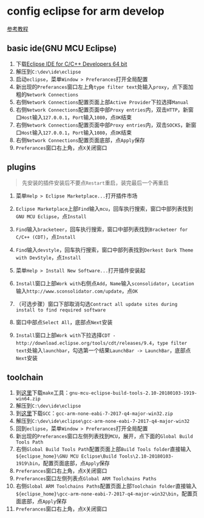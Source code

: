 # config eclipse for arm develop

[参考教程](https://mcuoneclipse.com/2017/07/30/breathing-with-oxygen-diy-arm-cortex-m-cc-ide-and-toolchain-with-eclipse-oxygen/)

## basic ide(GNU MCU Eclipse)

1. 下载[Eclipse IDE for C/C++ Developers 64 bit](https://www.eclipse.org/downloads/eclipse-packages/)
1. 解压到`C:\dev\ide\eclipse`
1. 启动`eclipse`，菜单`Window > Preferances`打开全局配置
1. 新出现的`Preferances`窗口左上角`type filter text`处输入`proxy`，点下面加粗的`Network Connections`
1. 右侧`Network Connections`配置页面上部`Active Provider`下拉选择`Manual`
1. 右侧`Network Connections`配置页面中部`Proxy entries`内，双击`HTTP`，新窗口`Host`输入`127.0.0.1`，`Port`输入`1080`，点`OK`结束
1. 右侧`Network Connections`配置页面中部`Proxy entries`内，双击`SOCKS`，新窗口`Host`输入`127.0.0.1`，`Port`输入`1080`，点`OK`结束
1. 右侧`Network Connections`配置页面底部，点`Apply`保存
1. `Preferances`窗口右上角，点`X`关闭窗口

## plugins

> 先安装的插件安装后不要点`Restart`重启，装完最后一个再重启

1. 菜单`Help > Eclipse Marketplace...`打开插件市场
1. `Eclipse Marketplace`上部`Find`输入`mcu`，回车执行搜索，窗口中部列表找到`GNU MCU Eclipse`，点`Install`
1. `Find`输入`bracketeer`，回车执行搜索，窗口中部列表找到`Bracketeer for C/C++ (CDT)`，点`Install`
1. `Find`输入`devstyle`，回车执行搜索，窗口中部列表找到`Derkest Dark Theme with DevStyle`，点`Install`

1. 菜单`Help > Install New Software...`打开插件安装起
1. `Install`窗口上部`Work with`右侧点`Add`，`Name`输入`sconsolidator`，`Location`输入`http://www.sconsolidator.com/update`，点`OK`
1. （可选步骤）窗口下部取消勾选`Contract all update sites during install to find required software`
1. 窗口中部点`Select All`，底部点`Next`安装
1. `Install`窗口上部`Work with`下拉选择`CDT - http://download.eclipse.org/tools/cdt/releases/9.4`，`type filter text`处输入`launchbar`，勾选第一个结果`LaunchBar -> LaunchBar`，底部点`Next`安装

## toolchain

1. 到[这里](https://github.com/gnu-mcu-eclipse/windows-build-tools/releases)下载`make`工具：`gnu-mcu-eclipse-build-tools-2.10-20180103-1919-win64.zip`
1. 解压到`C:\dev\ide\eclipse`
1. 到[这里](https://developer.arm.com/open-source/gnu-toolchain/gnu-rm/downloads)下载`GCC`：`gcc-arm-none-eabi-7-2017-q4-major-win32.zip`
1. 解压到`C:\dev\ide\eclipse\gcc-arm-none-eabi-7-2017-q4-major-win32`
1. 回到`eclipse`，菜单`Window > Preferances`打开全局配置
1. 新出现的`Preferances`窗口左侧列表找到`MCU`，展开，点下面的`Global Build Tools Path`
1. 右侧`Global Build Tools Path`配置页面上部`Build Tools folder`直接输入`${eclipse_home}\GNU MCU Eclipse\Build Tools\2.10-20180103-1919\bin`，配置页面底部，点`Apply`保存
1. `Preferances`窗口右上角，点`X`关闭窗口
1. `Preferances`窗口左侧列表点`Global ARM Toolchains Paths`
1. 右侧`Global ARM Toolchains Paths`配置页面上部`Toolchain folder`直接输入`${eclipse_home}\gcc-arm-none-eabi-7-2017-q4-major-win32\bin`，配置页面底部，点`Apply`保存
1. `Preferances`窗口右上角，点`X`关闭窗口
